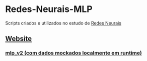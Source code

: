 # Redes-Neurais-MLP
Scripts criados e utilizados no estudo de [Redes Neurais](https://www.ementario.uerj.br/ementa.php?cdg_disciplina=10872)

## [Website](https://gabrielmsilva00.github.io/Redes-Neurais-MLP/)
### [mlp_v2 (com dados mockados localmente em runtime)](https://github.com/gabrielmsilva00/Redes-Neurais-MLP/blob/main/mlp_v2/mlp_v2.py)